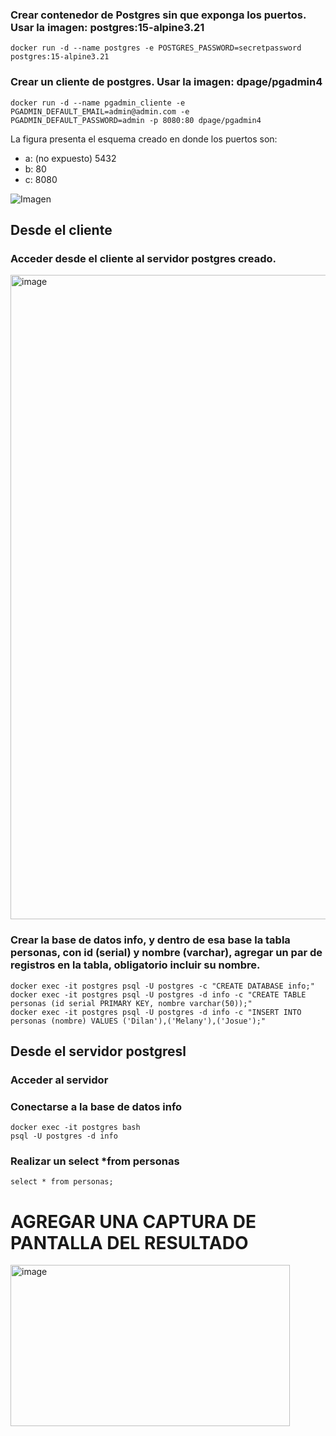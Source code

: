 ### Crear contenedor de Postgres sin que exponga los puertos. Usar la imagen: postgres:15-alpine3.21

```
docker run -d --name postgres -e POSTGRES_PASSWORD=secretpassword postgres:15-alpine3.21
```

### Crear un cliente de postgres. Usar la imagen: dpage/pgadmin4

```
docker run -d --name pgadmin_cliente -e PGADMIN_DEFAULT_EMAIL=admin@admin.com -e PGADMIN_DEFAULT_PASSWORD=admin -p 8080:80 dpage/pgadmin4
```

La figura presenta el esquema creado en donde los puertos son:
- a: (no expuesto) 5432
- b: 80
- c: 8080

![Imagen](esquema-2-ejercicio.PNG)

## Desde el cliente

### Acceder desde el cliente al servidor postgres creado.

<img width="1919" height="1031" alt="image" src="https://github.com/user-attachments/assets/bd83f37f-0e38-433d-b19d-8d3a6f298d94" />

### Crear la base de datos info, y dentro de esa base la tabla personas, con id (serial) y nombre (varchar), agregar un par de registros en la tabla, obligatorio incluir su nombre.

```
docker exec -it postgres psql -U postgres -c "CREATE DATABASE info;"
docker exec -it postgres psql -U postgres -d info -c "CREATE TABLE personas (id serial PRIMARY KEY, nombre varchar(50));"
docker exec -it postgres psql -U postgres -d info -c "INSERT INTO personas (nombre) VALUES ('Dilan'),('Melany'),('Josue');"
```

## Desde el servidor postgresl
### Acceder al servidor
### Conectarse a la base de datos info

```
docker exec -it postgres bash
psql -U postgres -d info
```

### Realizar un select *from personas

```
select * from personas;
```

# AGREGAR UNA CAPTURA DE PANTALLA DEL RESULTADO

<img width="447" height="258" alt="image" src="https://github.com/user-attachments/assets/e183f143-255a-44e8-8fd2-b900e4d861b0" />


